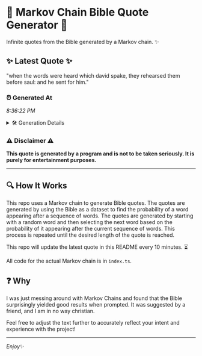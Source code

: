 # 📖 Markov Chain Bible Quote Generator 📖

Infinite quotes from the Bible generated by a Markov chain. ✨

## ✨ Latest Quote ✨
"when the words were heard which david spake, they rehearsed them before saul: and he sent for him."

### ⏰ Generated At
*8:36:22 PM*

<details>
    <summary>🛠️ Generation Details</summary>
    <p>
        <strong>🌱 Seed:</strong> when<br>
        <strong>🔄 Iterations:</strong> 17<br>
        <strong>📜 Context History:</strong><br>[ when ]: the<br>[ when, the ]: words<br>[ when, the, words ]: were<br>[ when, the, words, were ]: heard<br>[ when, the, words, were, heard ]: which<br>[ when, the, words, were, heard, which ]: david<br>[ the, words, were, heard, which, david ]: spake,<br>[ words, were, heard, which, david, spake, ]: they<br>[ were, heard, which, david, spake,, they ]: rehearsed<br>[ heard, which, david, spake,, they, rehearsed ]: them<br>[ which, david, spake,, they, rehearsed, them ]: before<br>[ david, spake,, they, rehearsed, them, before ]: saul:<br>[ spake,, they, rehearsed, them, before, saul: ]: and<br>[ they, rehearsed, them, before, saul:, and ]: he<br>[ rehearsed, them, before, saul:, and, he ]: sent<br>[ them, before, saul:, and, he, sent ]: for<br>[ before, saul:, and, he, sent, for ]: him.<br>
    </p>
</details>

### ⚠️ Disclaimer ⚠️
**This quote is generated by a program and is not to be taken seriously. It is purely for entertainment purposes.**

---

## 🔍 How It Works

This repo uses a Markov chain to generate Bible quotes. The quotes are generated by using the Bible as a dataset to find the probability of a word appearing after a sequence of words. The quotes are generated by starting with a random word and then selecting the next word based on the probability of it appearing after the current sequence of words. This process is repeated until the desired length of the quote is reached.

This repo will update the latest quote in this README every 10 minutes. ⏳

All code for the actual Markov chain is in `index.ts`.

## ❓ Why

I was just messing around with Markov Chains and found that the Bible surprisingly yielded good results when prompted. 
It was suggested by a friend, and I am in no way christian.

Feel free to adjust the text further to accurately reflect your intent and experience with the project!

---

*Enjoy*✨
